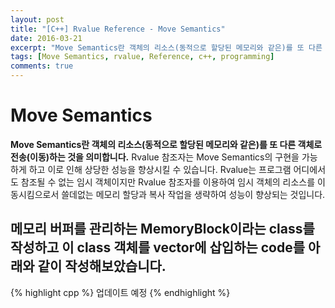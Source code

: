 ```yaml
---
layout: post
title: "[C++] Rvalue Reference - Move Semantics"
date: 2016-03-21
excerpt: "Move Semantics란 객체의 리소스(동적으로 할당된 메모리와 같은)를 또 다른 객체로 전송(이동)하는 것을 의미"
tags: [Move Semantics, rvalue, Reference, c++, programming]
comments: true
---
```


# Move Semantics

**Move Semantics란 객체의 리소스(동적으로 할당된 메모리와 같은)를 또 다른 객체로 전송(이동)하는 것을 의미합니다.** Rvalue 참조자는 Move Semantics의 구현을 가능하게 하고 이로 인해 상당한 성능을 향상시킬 수 있습니다. Rvalue는 프로그램 어디에서도 참조될 수 없는 임시 객체이지만 Rvalue 참조자를 이용하여 임시 객체의 리소스를 이동시킴으로서 쓸데없는 메모리 할당과 복사 작업을 생략하여 성능이 향상되는 것입니다.

## 메모리 버퍼를 관리하는 MemoryBlock이라는 class를 작성하고 이 class 객체를 vector에 삽입하는 code를 아래와 같이 작성해보았습니다.

{% highlight cpp %}
업데이트 예정
{% endhighlight %}
